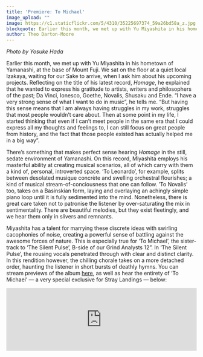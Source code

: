 ```yaml
---
title: 'Premiere: To Michael'
image_upload: ""
image: https://c1.staticflickr.com/5/4310/35225697374_59a26bd58a_z.jpg
blockquote: Earlier this month, we met up with Yu Miyashita in his hometown of Yamanashi, at the base of Mount Fuji. We sat on the floor at a quiet local Izakaya, waiting for our Sake to arrive, when I ask him about his upcoming projects. Reflecting on the title of his latest record, _Homage_, he explained that he wanted to express his gratitude to artists, writers and philosophers of the past; Da Vinci, Ionesco, Goethe, Novalis, Shusaku and Ende.
author: Theo Darton-Moore
---
```

_Photo by Yosuke Hada_

Earlier this month, we met up with Yu Miyashita in his hometown of Yamanashi, at the base of Mount Fuji. We sat on the floor at a quiet local Izakaya, waiting for our Sake to arrive, when I ask him about his upcoming projects. Reflecting on the title of his latest record, _Homage_, he explained that he wanted to express his gratitude to artists, writers and philosophers of the past; Da Vinci, Ionesco, Goethe, Novalis, Shusaku and Ende. “I have a very strong sense of what I want to do in music”, he tells me. “But having this sense means that I am always having struggles in my work, struggles that most people wouldn’t care about. Then at some point in my life, I started thinking  that even if I can’t meet people in the same era that I could express all my thoughts and feelings to, I can still focus on great people from history, and the fact that those people existed has actually helped me in a big way”. 

There’s something that makes perfect sense hearing _Homage_ in the still, sedate environment of Yamanashi. On this record, Miyashita employs his masterful ability at creating musical scenarios, all of which carry with them a kind of, personal, introverted space. ‘To Leonardo’, for example, splits between desolated musique concrète and swelling orchestral flourishes; a kind of musical stream-of-conciousness that one can follow. ’To Novalis’ too, takes on a Basinskian form, laying and overlaying an achingly simple piano loop until it is fully sedimented into the mind. Nonetheless, there is great care taken not to patronise the listener by over-saturating the mix in sentimentality. There are beautiful melodies, but they exist fleetingly, and we hear them only in slivers and remnants. 

Miyashita has a talent for marrying these discrete ideas with swirling cacophonies of noise, creating a powerful sense of battling against the awesome forces of nature. This is especially true for ‘To Michael’, the sister-track to ‘The Silent Pulse’, B-side of our Grind Analysts 12”. In ‘The Silent Pulse’, the rousing vocals penetrated through with clear and distinct clarity. In this rendition however, the chilling chorale takes on a more detached order, haunting the listener in short bursts of deathly hymns. You can stream previews of the album [here](https://soundcloud.com/underarrow/yu-miyashita-2015-homage-preview-signal_dada), as well as hear the entirety of ‘To Michael’ — a very special exclusive for Stray Landings — below:

<iframe width="100%" height="166" scrolling="no" frameborder="no" src="https://w.soundcloud.com/player/?url=https%3A//api.soundcloud.com/tracks/224269328&color=959392&auto_play=false&hide_related=false&show_comments=true&show_user=true&show_reposts=false"></iframe>